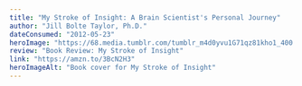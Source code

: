 ```yaml
---
title: "My Stroke of Insight: A Brain Scientist's Personal Journey"
author: "Jill Bolte Taylor, Ph.D."
dateConsumed: "2012-05-23"
heroImage: "https://68.media.tumblr.com/tumblr_m4d0yvu1G71qz81kho1_400.jpg"
review: "Book Review: My Stroke of Insight"
link: "https://amzn.to/3BcN2H3"
heroImageAlt: "Book cover for My Stroke of Insight"
---
```

